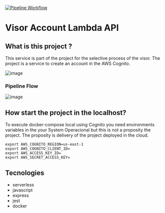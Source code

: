 [![Pipeline Workflow](https://github.com/JeffersonGibin/visor-account-lmb-api/actions/workflows/pipeline.yml/badge.svg)](https://github.com/JeffersonGibin/visor-account-lmb-api/actions/workflows/pipeline.yml)


# Visor Account Lambda API

## What is this project ?

This service is part of the project for the selective process of the visor. The project is a service to create an account in the AWS Cognito.

![image](https://user-images.githubusercontent.com/6215779/226136395-18577d35-db92-4001-97da-3fedc2e0ea69.png)


### Pipeline Flow

![image](https://user-images.githubusercontent.com/6215779/226135357-71ecbe2b-2f5c-4041-8655-235c6a281cbc.png)

## How start the project in the localhost?

To execute docker-compose local using Cognito you need environments variables in the your System Operacional but this is not a proposity the
project. The proposity is delivery of the project deployed in the cloud.

```shell
export AWS_COGNITO_REGION=us-east-1
export AWS_COGNITO_CLIENT_ID=
export AWS_ACCESS_KEY_ID=
export AWS_SECRET_ACCESS_KEY=

```



## Tecnologies

- serverless
- javascript
- express
- jest
- docker
